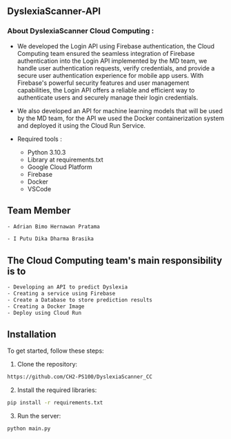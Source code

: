 ## DyslexiaScanner-API

### About DyslexiaScanner Cloud Computing :

- We developed the Login API using Firebase authentication, the Cloud Computing team ensured the seamless integration of Firebase authentication into the Login API implemented by the MD team, we handle user authentication requests, verify credentials, and provide a secure user authentication experience for mobile app users. With Firebase's powerful security features and user management capabilities, the Login API offers a reliable and efficient way to authenticate users and securely manage their login credentials.

- We also developed an API for machine learning models that will be used by the MD team, for the API we used the Docker containerization system and deployed it using the Cloud Run Service.

- Required tools :
  - Python 3.10.3
  - Library at requirements.txt
  - Google Cloud Platform
  - Firebase
  - Docker
  - VSCode

## Team Member

```sh
- Adrian Bimo Hernawan Pratama

- I Putu Dika Dharma Brasika
```

## The Cloud Computing team's main responsibility is to

```sh
- Developing an API to predict Dyslexia
- Creating a service using Firebase
- Create a Database to store prediction results
- Creating a Docker Image
- Deploy using Cloud Run
```

## Installation

To get started, follow these steps:

1. Clone the repository:

```sh
https://github.com/CH2-PS100/DyslexiaScanner_CC
```

2. Install the required libraries:

```sh
pip install -r requirements.txt
```

3. Run the server:

```sh
python main.py
```
